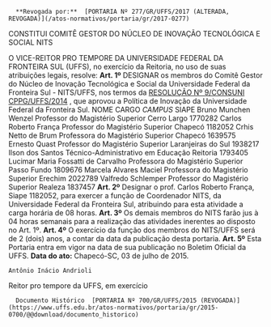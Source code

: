       **Revogada por:**  [PORTARIA Nº 277/GR/UFFS/2017 (ALTERADA, REVOGADA)](/atos-normativos/portaria/gr/2017-0277) 

   CONSTITUI COMITÊ GESTOR DO NÚCLEO DE INOVAÇÃO TECNOLÓGICA E SOCIAL NITS  

 O VICE-REITOR PRO TEMPORE DA UNIVERSIDADE FEDERAL DA FRONTEIRA SUL (UFFS), no exercício da Reitoria, no uso de suas atribuições legais, resolve:   **Art. 1º** DESIGNAR os membros do Comitê Gestor do Núcleo de Inovação Tecnológica e Social da Universidade Federal da Fronteira Sul - NITS/UFFS, nos termos da [RESOLUÇÃO Nº 9/CONSUNI CPPG/UFFS/2014](https://www.uffs.edu.br/atos-normativos/resolucao/cppg/2014-0009)  , que aprovou a Política de Inovação da Universidade Federal da Fronteira Sul.     NOME   CARGO   *CAMPUS*    SIAPE     Bruno Munchen Wenzel   Professor do Magistério Superior   Cerro Largo   1770282     Carlos Roberto França   Professor do Magistério Superior   Chapecó   1182052     Crhis Netto de Brum   Professora do Magistério Superior   Chapecó   1639575     Ernesto Quast   Professor do Magistério Superior   Laranjeiras do Sul   1938217     Ilson dos Santos   Técnico-Administrativo em Educação   Reitoria   1793405     Lucimar Maria Fossatti de Carvalho   Professora do Magistério Superior   Passo Fundo   1809676     Marcela Alvares Maciel   Professora do Magistério Superior   Erechim   2022789     Valfredo Schlemper   Professor do Magistério Superior   Realeza   1837457       **Art. 2º** Designar o prof. Carlos Roberto França, Siape 1182052, para exercer a função de Coordenador NITS, da Universidade Federal da Fronteira Sul, atribuindo para esta atividade a carga horária de 08 horas.   **Art. 3º** Os demais membros do NITS farão jus à 04 horas semanais para a realização das atividades inerentes ao disposto no Art. 1º.   **Art. 4º** O exercício da função dos membros do NITS/UFFS será de 2 (dois) anos, a contar da data da publicação desta portaria.   **Art. 5º** Esta Portaria entra em vigor na data de sua publicação no Boletim Oficial da UFFS.      **Data do ato:** Chapecó-SC, 03 de julho de 2015.   
 

    Antônio Inácio Andrioli   
 Reitor pro tempore da UFFS, em exercício 

      Documento Histórico  [PORTARIA Nº 700/GR/UFFS/2015 (REVOGADA)](https://www.uffs.edu.br/atos-normativos/portaria/gr/2015-0700/@@download/documento_historico)     
      